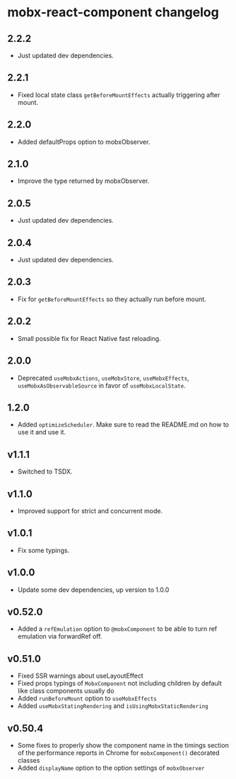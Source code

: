 # mobx-react-component changelog

## 2.2.2

-   Just updated dev dependencies.

## 2.2.1

-   Fixed local state class `getBeforeMountEffects` actually triggering after mount.

## 2.2.0

-   Added defaultProps option to mobxObserver.

## 2.1.0

-   Improve the type returned by mobxObserver.

## 2.0.5

-   Just updated dev dependencies.

## 2.0.4

-   Just updated dev dependencies.

## 2.0.3

-   Fix for `getBeforeMountEffects` so they actually run before mount.

## 2.0.2

-   Small possible fix for React Native fast reloading.

## 2.0.0

-   Deprecated `useMobxActions`, `useMobxStore`, `useMobxEffects`, `useMobxAsObservableSource` in favor of `useMobxLocalState`.

## 1.2.0

-   Added `optimizeScheduler`. Make sure to read the README.md on how to use it and use it.

## v1.1.1

-   Switched to TSDX.

## v1.1.0

-   Improved support for strict and concurrent mode.

## v1.0.1

-   Fix some typings.

## v1.0.0

-   Update some dev dependencies, up version to 1.0.0

## v0.52.0

-   Added a `refEmulation` option to `@mobxComponent` to be able to turn ref emulation via forwardRef off.

## v0.51.0

-   Fixed SSR warnings about useLayoutEffect
-   Fixed props typings of `MobxComponent` not including children by default like class components usually do
-   Added `runBeforeMount` option to `useMobxEffects`
-   Added `useMobxStatingRendering` and `isUsingMobxStaticRendering`

## v0.50.4

-   Some fixes to properly show the component name in the timings section of the performance reports in Chrome for `mobxComponent()` decorated classes
-   Added `displayName` option to the option settings of `mobxObserver`
